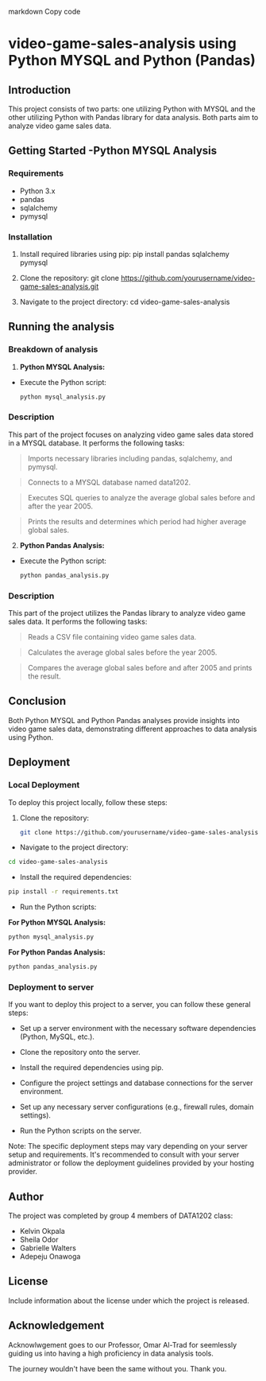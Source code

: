 markdown
Copy code
# video-game-sales-analysis using Python MYSQL and Python (Pandas)

## Introduction
This project consists of two parts: one utilizing Python with MYSQL and the other utilizing Python with Pandas library for data analysis. Both parts aim to analyze video game sales data.

## Getting Started -Python MYSQL Analysis

### Requirements
- Python 3.x
- pandas
- sqlalchemy
- pymysql

### Installation

1. Install required libraries using pip:
pip install pandas sqlalchemy pymysql

2. Clone the repository:
git clone https://github.com/yourusername/video-game-sales-analysis.git

3. Navigate to the project directory:
cd video-game-sales-analysis

## Running the analysis

### Breakdown of analysis

1.  **Python MYSQL Analysis:**
- Execute the Python script:
  ```bash
  python mysql_analysis.py
  ```
### Description

This part of the project focuses on analyzing video game sales data stored in a MYSQL database. It performs the following tasks:

>   Imports necessary libraries including pandas, sqlalchemy, and pymysql.

>   Connects to a MYSQL database named data1202.

>   Executes SQL queries to analyze the average global sales before and after the year 2005.

>   Prints the results and determines which period had higher average global sales.

2.   **Python Pandas Analysis:**

- Execute the Python script:
  ```bash
  python pandas_analysis.py
  ```

### Description

This part of the project utilizes the Pandas library to analyze video game sales data. It performs the following tasks:

>   Reads a CSV file containing video game sales data.

>   Calculates the average global sales before the year 2005.

>   Compares the average global sales before and after 2005 and prints the result.

## Conclusion

Both Python MYSQL and Python Pandas analyses provide insights into video game sales data, demonstrating different approaches to data analysis using Python.

## Deployment

### Local Deployment

To deploy this project locally, follow these steps:

1. Clone the repository:

   ```bash
   git clone https://github.com/yourusername/video-game-sales-analysis.git```

-  Navigate to the project directory:

 ```bash
 cd video-game-sales-analysis
 ```
 
- Install the required dependencies:

```bash
pip install -r requirements.txt
```
- Run the Python scripts:

**For Python MYSQL Analysis:**
```bash
python mysql_analysis.py
```
**For Python Pandas Analysis:**
```bash
python pandas_analysis.py
```
### Deployment to server

If you want to deploy this project to a server, you can follow these general steps:

- Set up a server environment with the necessary software dependencies (Python, MySQL, etc.).

- Clone the repository onto the server.

- Install the required dependencies using pip.

- Configure the project settings and database connections for the server environment.

- Set up any necessary server configurations (e.g., firewall rules, domain settings).

- Run the Python scripts on the server.

Note: The specific deployment steps may vary depending on your server setup and requirements. It's recommended to consult with your server administrator or follow the deployment guidelines provided by your hosting provider.

## Author
The project was completed by group 4 members of DATA1202 class:
- Kelvin Okpala
- Sheila Odor
- Gabrielle Walters
- Adepeju Onawoga

## License
Include information about the license under which the project is released.

## Acknowledgement
Acknowlwgement goes to our Professor, Omar Al-Trad for seemlessly guiding us into having a high proficiency in data analysis tools. 

The journey wouldn't have been the same without you. Thank you.
